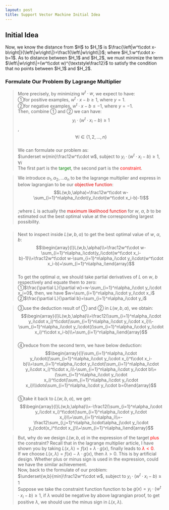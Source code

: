 ```yaml
---
layout: post
title: Support Vector Machine Initial Idea
---
```


## Initial Idea
<p class="message">
Now, we know the distance from $H$ to $H_1$ is $\frac{\left|w^t\cdot x-b\right|}{\left\|w\right\|}=\frac1{\left\|w\right\|}$; where $H_1:w^t\cdot x-b=1$.  As to distance between $H_1$ and $H_2$, 
we must minimize the term $\left\|w\right\|=(w^t\cdot w)^{\textstyle\frac12}$ to satisfy the condition that no points between $H_1$ and $H_2$.
</p>

### Formulate Our Problem By Lagrange Multiplier
>More precisely, by minimizing $w^t\cdot w$, we expect to have:  
>&#10112;for positive examples, $w^t\cdot x-b\geq1$, where $y=1$.  
>&#10113;for negative examples, $w^t\cdot x-b\leq-1$, where $y=-1$.  
>Then, combine &#10112; and &#10113; we can have:  
$$y_i\cdot(w^t\cdot x_i-b)\geq1$$, $$\forall i\in\{1,2,...,n\}$$  
>We can formulate our problem as:  
$\underset w{min}\frac12w^t\cdot w$, subject to $y_i\cdot(w^t\cdot x_i-b)\geq1,\forall i$  
>The first part is the <font color="green">target</font>, the second part is the <font color="red">constraint</font>.  

>We introduce $\alpha_1,\alpha_2,\dots\alpha_n$ to be the lagrange multiplier and express in below lagrangian to be our <font color="deepink">objective function</font>:  
$$L(w,b,\alpha)=\frac12w^t\cdot w-\sum_{i=1}^n\alpha_i\cdot(y_i\cdot(w^t\cdot x_i-b)-1)$$  
>;where $L$ is actually the <font color="deepink">maximum likelihood function</font> for $w$, $\alpha$, $b$ to be estimated out the best optimal value at the corresponding largest possibility.

### 
>Next to inspect inside $L(w,b,\alpha)$ to get the best optimal value of $w$, $\alpha$, $b$:  
$$\begin{array}{l}L(w,b,\alpha)\\=\frac12w^t\cdot w-\sum_{i=1}^n\alpha_i\cdot(y_i\cdot(w^t\cdot x_i-b)-1)\\=\frac12w^t\cdot w-\sum_{i=1}^n\alpha_i\cdot y_i\cdot(w^t\cdot x_i-b)+\sum_{i=1}^n\alpha_i\end{array}$$  
>To get the optimal $\alpha$, we should take partial derivatives of $L$ on $w$, $b$ respectively and equate them to zero:  
>&#10112;$\frac{\partial L}{\partial w}=w-\sum_{i=1}^n\alpha_i\cdot y_i\cdot x_i=0$, then, we have $w=\sum_{i=1}^n\alpha_i\cdot y_i\cdot x_i$  
>&#10113;$\frac{\partial L}{\partial b}=\sum_{i=1}^n\alpha_i\cdot y_i$  

>&#10114;use the deduction result of &#10112; and &#10113; in $L(w,b,\alpha)$, we obtain:  
$$\begin{array}{l}L(w,b,\alpha)\\=\frac12(\sum_{i=1}^n\alpha_i\cdot y_i\cdot x_i)^t\cdot(\sum_{i=1}^n\alpha_i\cdot y_i\cdot x_i)\\-\sum_{i=1}^n\alpha_i\cdot y_i\cdot((\sum_{i=1}^n\alpha_i\cdot y_i\cdot x_i)^t\cdot x_i-b)\\+\sum_{i=1}^n\alpha_i\end{array}$$  
>&#10115;reduce from the second term, we have below deduction:  
$$\begin{array}{l}\sum_{i=1}^n\alpha_i\cdot y_i\cdot((\sum_{i=1}^n\alpha_i\cdot y_i\cdot x_i)^t\cdot x_i-b)\\=\sum_{i=1}^n\alpha_i\cdot y_i\cdot(\sum_{i=1}^n\alpha_i\cdot y_i\cdot x_i)^t\cdot x_i\\-\sum_{i=1}^n\alpha_i\cdot y_i\cdot b\\=(\sum_{i=1}^n\alpha_i\cdot y_i\cdot x_i)^t\cdot(\sum_{i=1}^n\alpha_i\cdot y_i\cdot x_i)\\\dots\sum_{i=1}^n\alpha_i\cdot y_i\cdot b=0\end{array}$$  
>&#10116;take it back to $L(w,b,\alpha)$, we get:  
$$\begin{array}{l}L(w,b,\alpha)\\=-\frac12(\sum_{i=1}^n\alpha_i\cdot y_i\cdot x_i)^t\cdot(\sum_{i=1}^n\alpha_i\cdot y_i\cdot x_i)\\+\sum_{i=1}^n\alpha_i\\=-\frac12\sum_{i,j=1}^n\alpha_i\cdot\alpha_j\cdot y_i\cdot y_j\cdot(x_i^t\cdot x_j)\\+\sum_{i=1}^n\alpha_i\end{array}$$  

>But, why do we design $L(w,b,\alpha)$ in the expression of the target <font color="red">plus</font> the constraint?  Recall that in the lagrange multiplier article, I have shown you by taking $L(x,\lambda)=f(x)+\lambda\cdot g(x)$, finally leads to <font color="red">$\lambda<0$</font>.  
>If we choose $L(x,\lambda)=f(x)-\lambda\cdot g(x)$, then $\lambda>0$.  This is by artificial design.  Whether plus or minus sign is used in the expression, could we have the similar achievement.  
>Now, back to the formulate of our problem:  
$\underset{w,b}{min}\frac12w^t\cdot w$, subject to $y_i\cdot(w^t\cdot x_i-b)\geq1$  
>Suppose we take the constraint function function to be $g(x)=y_i\cdot(w^t\cdot x_i-b)\geq1$, if $\lambda$ would be negative by above lagrangian proof, to get positive $\lambda$, we should use the minus sign in $L(x,\lambda)$.  